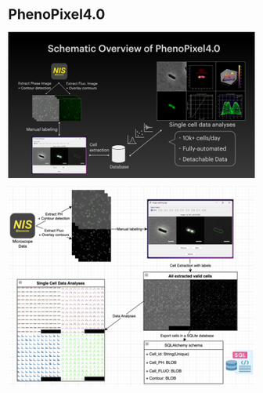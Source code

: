 # PhenoPixel4.0

<div align="center">

![Start-up window](app/images_readme/Schema_new.png)

</div>



<div align="center">

![Start-up window](app/images_readme/schema.png)

</div>